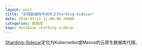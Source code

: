 ```yaml
---
layout: post
title: "实践数据库中间件之Sharding-Sidecar"
date: 2018-07-11 11:08:00 +0800
categories: 数据库
tags: database sharding-sidecar
---
```


[Sharding-Sidecar](http://shardingjdbc.io/)定位为Kubernetes或Mesos的云原生数据库代理。